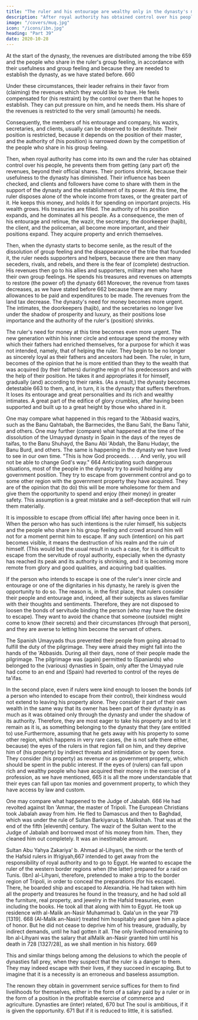 ```yaml
---
title: "The ruler and his entourage are wealthy only in the dynasty's middle period"
description: "After royal authority has obtained control over his people, he prevents them from getting (any part of) the revenues, beyond their official shares"
image: "/covers/muq.jpg"
icon: "/icons/ibn.jpg"
heading: "Part 39"
date: 2020-10-28
---
```



At the start of the dynasty, the revenues are distributed among the tribe 659 and the people who share in the ruler's group feeling, in accordance with their usefulness and group feeling and because they are
needed to establish the dynasty, as we have stated before. 660 

Under these circumstances, their leader refrains in their favor from (claiming) the revenues
which they would like to have. He feels compensated for (his restraint) by the control over them that he hopes to establish. They can put pressure on him, and he needs them. His share of the revenues is restricted to the very small (amounts) he needs.

Consequently, the members of his entourage and company, his wazirs,
secretaries, and clients, usually can be observed to be destitute. Their position is
restricted, because it depends on the position of their master, and the authority of
(his position) is narrowed down by the competition of the people who share in his
group feeling.

Then, when royal authority has come into its own and the ruler has obtained control over his people, he prevents them from getting (any part of) the revenues, beyond their official shares. Their portions shrink, because their usefulness to the
dynasty has diminished. Their influence has been checked, and clients and followers
have come to share with them in the support of the dynasty and the establishment of
its power. At this time, the ruler disposes alone of the whole income from taxes, or
the greater part of it. He keeps this money, and holds it for spending on important
projects. His wealth grows. His treasuries are filled. The authority of his position
expands, and he dominates all his people. As a consequence, the men of his
entourage and retinue, the wazir, the secretary, the doorkeeper (hajib), the client,
and the policeman, all become more important, and their positions expand. They
acquire property and enrich themselves.

Then, when the dynasty starts to become senile, as the result of the dissolution of group feeling and the disappearance of the tribe that founded it, the ruler needs supporters and helpers, because there are then many seceders, rivals, and
rebels, and there is the fear of (complete) destruction. His revenues then go to his
allies and supporters, military men who have their own group feelings. He spends
his treasures and revenues on attempts to restore (the power of) the dynasty 661
Moreover, the revenue from taxes decreases, as we have stated before 662 because
there are many allowances to be paid and expenditures to be made. The revenues
from the land tax decrease. The dynasty's need for money becomes more urgent. The
intimates, the doorkeepers (hajib), and the secretaries no longer live under the
shadow of prosperity and luxury, as their positions lose importance and the authority
of the ruler's (position) shrinks.

The ruler's need for money at this time becomes even more urgent. The new
generation within his inner circle and entourage spend the money with which their
fathers had enriched themselves, for a purpose for which it was not intended,
namely, that of helping the ruler. They begin to be no longer as sincerely loyal as
their fathers and ancestors had been. The ruler, in turn, becomes of the opinion that
he is more entitled than they to the wealth that was acquired (by their fathers) duringthe reign of his predecessors and with the help of their position. He takes it and
appropriates it for himself, gradually (and) according to their ranks. (As a result,) the
dynasty becomes detestable 663 to them, and, in turn, it is the dynasty that suffers
therefrom. It loses its entourage and great personalities and its rich and wealthy
intimates. A great part of the edifice of glory crumbles, after having been supported
and built up to a great height by those who shared in it.

One may compare what happened in this regard to the 'Abbasid wazirs, such
as the Banu Qahtabah, the Barmecides, the Banu Sahl, the Banu Tahir, and others.
One may further (compare) what happened at the time of the dissolution of the
Umayyad dynasty in Spain in the days of the reyes de taifas, to the Banu Shuhayd,
the Banu Abi 'Abdah, the Banu Hudayr, the Banu Burd, and others. The same is
happening in the dynasty we have lived to see in our own time. "This is how God
proceeds. . . . And verily, you will not be able to change God's way." 664
Anticipating such dangerous situations, most of the people in the dynasty try
to avoid holding any government position. They try to escape from government
control and go to some other region with the government property they have
acquired. They are of the opinion that (to do) this will be more wholesome for them
and give them the opportunity to spend and enjoy (their money) in greater safety.
This assumption is a great mistake and a self-deception that will ruin them
materially.

It is impossible to escape (from official life) after having once been in it. When the person who has such intentions is the ruler himself, his subjects and the people who share in his group feeling and crowd
around him will not for a moment permit him to escape. If any such (intention) on
his part becomes visible, it means the destruction of his realm and the ruin of
himself. (This would be) the usual result in such a case, for it is difficult to escape
from the servitude of royal authority, especially when the dynasty has reached its
peak and its authority is shrinking, and it is becoming more remote from glory and
good qualities, and acquiring bad qualities.

If the person who intends to escape is one of the ruler's inner circle and
entourage or one of the dignitaries in his dynasty, he rarely is given the opportunity
to do so. The reason is, in the first place, that rulers consider their people and
entourage and, indeed, all their subjects as slaves familiar with their thoughts and
sentiments. Therefore, they are not disposed to loosen the bonds of servitude binding
the person (who may have the desire to escape). They want to avoid the chance that
someone (outside) might come to know (their secrets) and their circumstances
(through that person), and they are averse to letting him become the servant of
others.

The Spanish Umayyads thus prevented their people from going abroad to
fulfill the duty of the pilgrimage. They were afraid they might fall into the hands of
the 'Abbasids. During all their days, none of their people made the pilgrimage. The
pilgrimage was (again) permitted to (Spaniards) who belonged to the (various)
dynasties in Spain, only after the Umayyad rule had come to an end and (Spain) had
reverted to control of the reyes de ta'ifas.

In the second place, even if rulers were kind enough to loosen the bonds (of
a person who intended to escape from their control), their kindness would not extend
to leaving his property alone. They consider it part of their own wealth in the same
way that its owner has been part of their dynasty in as much as it was obtained only
through the dynasty and under the shadow of its authority. Therefore, they are most
eager to take his property and to let it remain as it is, as something belonging to the
dynasty that they (are entitled to) use.Furthermore, assuming that he gets away with his property to some other
region, which happens in very rare cases, (he is not safe there either, because) the
eyes of the rulers in that region fall on him, and they deprive him of (his property)
by indirect threats and intimidation or by open force. They consider (his property) as
revenue or as government property, which should be spent in the public interest. If
the eyes of (rulers) can fall upon rich and wealthy people who have acquired their
money in the exercise of a profession, as we have mentioned, 665 it is all the more
understandable that their eyes can fall upon tax monies and government property, to
which they have access by law and custom.

One may compare what happened to the Judge of Jabalah. 666 He had
revolted against Ibn 'Ammar, the master of Tripoli. The European Christians took
Jabalah away from him. He fled to Damascus and then to Baghdad, which was under
the rule of Sultan Barkiyaruq b. Malikshah. That was at the end of the fifth
[eleventh] century. The wazir of the Sultan went to the Judge of Jabalah and
borrowed most of his money from him. Then, they cleaned him out completely. It
was an inestimable amount.

Sultan Abu Yahya Zakariya' b. Ahmad al-Lihyani, the ninth or the tenth of
the Hafsid rulers in Ifrigiyah,667 intended to get away from the responsibility of
royal authority and to go to Egypt. He wanted to escape the ruler of the western
border regions when (the latter) prepared for a raid on Tunis. (Ibn) al-Lihyani,
therefore, pretended to make a trip to the border region of Tripoli, in order to
conceal the preparations (for his escape). There, he boarded ship and escaped to
Alexandria. He had taken with him all the property and treasures he found in the
treasury, and he had sold all the furniture, real property, and jewelry in the Hafsid
treasuries, even including the books. He took all that along with him to Egypt. He
took up residence with al-Malik an-Nasir Muhammad b. Qala'un in the year 719
[1319]. 668 (Al-Malik an-Nasir) treated him hospitably and gave him a place of
honor. But he did not cease to deprive him of his treasure, gradually, by indirect
demands, until he had gotten it all. The only livelihood remaining to Ibn al-Lihyani
was the salary that alMalik an-Nasir granted him until his death in 728 [1327/28], as
we shall mention in his history. 669

This and similar things belong among the delusions to which the people of
dynasties fall prey, when they suspect that the ruler is a danger to them. They may
indeed escape with their lives, if they succeed in escaping. But to imagine that it is a
necessity is an erroneous and baseless assumption. 


The renown they obtain in government service suffices for them to find livelihoods for themselves, either in the
form of a salary paid by a ruler or in the form of a position in the profitable exercise
of commerce and agriculture. Dynasties are (inter) related, 670 but The soul is
ambitious, if it is given the opportunity. 671 But if it is reduced to little, it is
satisfied.

<!-- God "gives sustenance. He is strong and solid." 672 -->
